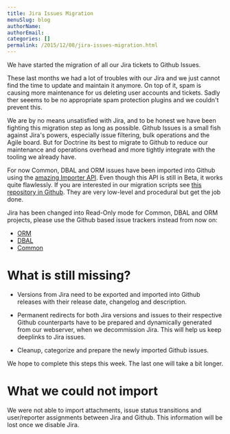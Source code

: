 ```yaml
---
title: Jira Issues Migration
menuSlug: blog
authorName: 
authorEmail: 
categories: []
permalink: /2015/12/08/jira-issues-migration.html
---
```

We have started the migration of all our Jira tickets to Github Issues.

These last months we had a lot of troubles with our Jira and we just
cannot find the time to update and maintain it anymore. On top of it,
spam is causing more maintenance for us deleting user accounts and
tickets. Sadly ther seeems to be no appropriate spam protection plugins
and we couldn't prevent this.

We are by no means unsatisfied with Jira, and to be honest we have been
fighting this migration step as long as possible. Github Issues is a
small fish against Jira's powers, especially issue filtering, bulk
operations and the Agile board. But for Doctrine its best to migrate to
Github to reduce our maintenance and operations overhead and more
tightly integrate with the tooling we already have.

For now Common, DBAL and ORM issues have been imported into Github using
the [amazing Importer
API](https://gist.github.com/jonmagic/5282384165e0f86ef105). Even though
this API is still in Beta, it works quite flawlessly. If you are
interested in our migration scripts see [this repository in
Github](https://github.com/doctrine/jira-github-issues). They are very
low-level and procedural but get the job done.

Jira has been changed into Read-Only mode for Common, DBAL and ORM
projects, please use the Github based issue trackers instead from now
on:

-   [ORM](https://github.com/doctrine/doctrine2/issues)
-   [DBAL](https://github.com/doctrine/dbal/issues)
-   [Common](https://github.com/doctrine/common/issues)

What is still missing?
======================

-   Versions from Jira need to be exported and imported into Github
    releases with their release date, changelog and description.

-   Permanent redirects for both Jira versions and issues to their
    respective Github counterparts have to be prepared and dynamically
    generated from our webserver, when we decommission Jira. This will
    help us keep deeplinks to Jira issues.

-   Cleanup, categorize and prepare the newly imported Github issues.

We hope to complete this steps this week. The last one will take a bit
longer.

What we could not import
========================

We were not able to import attachments, issue status transitions and
user/reporter assignments between Jira and Github. This information will
be lost once we disable Jira.
